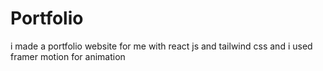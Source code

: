 # Portfolio
i made a portfolio website for me with react js and tailwind css and i used framer motion for animation 

